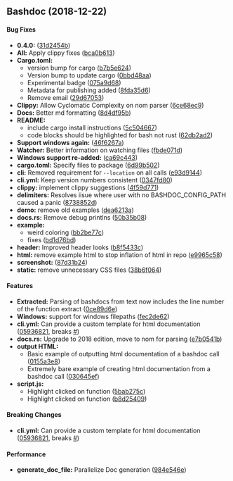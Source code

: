 <a name=""></a>

## Bashdoc (2018-12-22)

#### Bug Fixes

- **0.4.0:** ([31d2454b](https://github.com/dustinknopoff/bashdoc/commit/31d2454bcb44a074c2b22e1c58ff38a64f78a830))
- **All:** Apply clippy fixes ([bca0b613](https://github.com/dustinknopoff/bashdoc/commit/bca0b613adc82452bfb3c70cfe15c205d5b74816))
- **Cargo.toml:**
  - version bump for cargo ([b7b5e624](https://github.com/dustinknopoff/bashdoc/commit/b7b5e62481ff4e448a7d49c12321e941beeced6c))
  - Version bump to update cargo ([0bbd48aa](https://github.com/dustinknopoff/bashdoc/commit/0bbd48aab4500b2b6ee81f39c63453a745231db0))
  - Experimental badge ([075a9d68](https://github.com/dustinknopoff/bashdoc/commit/075a9d68be855ced117cf1f60b30629c2b408488))
  - Metadata for publishing added ([8fda35d6](https://github.com/dustinknopoff/bashdoc/commit/8fda35d68637380499b8aaf515570bc7e41cafc3))
  - Remove email ([29d67053](https://github.com/dustinknopoff/bashdoc/commit/29d67053bb62e31458a9be9635b6fdb078f52639))
- **Clippy:** Allow Cyclomatic Complexity on nom parser ([6ce68ec9](https://github.com/dustinknopoff/bashdoc/commit/6ce68ec90e0525977b716ce579a24d64b491ca33))
- **Docs:** Better md formatting ([8d4df95b](https://github.com/dustinknopoff/bashdoc/commit/8d4df95b3759f9ec9472c7322f3229f297fae22f))
- **README:**
  - include cargo install instructions ([5c504667](https://github.com/dustinknopoff/bashdoc/commit/5c5046676c2842a7dbcaedc80f47c1b1a365039c))
  - code blocks should be highlighted for bash not rust ([62db2ad2](https://github.com/dustinknopoff/bashdoc/commit/62db2ad2f253c25517268ff7ead595f4c73f063d))
- **Support windows again:** ([46f6267a](https://github.com/dustinknopoff/bashdoc/commit/46f6267a074f0024c960d29d5e92ce0fd76848a1))
- **Watcher:** Better information on watching files ([fbde071d](https://github.com/dustinknopoff/bashdoc/commit/fbde071d0d578bfa0d64e73984593ab5a200a368))
- **Windows support re-added:** ([ca69c443](https://github.com/dustinknopoff/bashdoc/commit/ca69c443acd035bb6b7a3e6df7a975a9908c4f42))
- **cargo.toml:** Specify files to package ([6d99b502](https://github.com/dustinknopoff/bashdoc/commit/6d99b502cb08b108b80b907d618c4bc13326f528))
- **cli:** Removed requirement for `--location` on all calls ([e93d9144](https://github.com/dustinknopoff/bashdoc/commit/e93d9144979bffe8c36dffc1199cf8805752ee7e))
- **cli.yml:** Keep version numbers consistent ([0347fd80](https://github.com/dustinknopoff/bashdoc/commit/0347fd804d36cd9c39debcd50fb9878d763b96fc))
- **clippy:** implement clippy suggestions ([4f59d771](https://github.com/dustinknopoff/bashdoc/commit/4f59d7713ad4de2abb9188b63c6a2569d678b927))
- **delimiters:** Resolves iisue where user with no BASHDOC_CONFIG_PATH caused a panic ([8738852d](https://github.com/dustinknopoff/bashdoc/commit/8738852d8acc453b3ee1947da3f7b18fdc147a72))
- **demo:** remove old examples ([dea6213a](https://github.com/dustinknopoff/bashdoc/commit/dea6213abb5eec5165504b3bd0dab183e879e2ba))
- **docs.rs:** Remove debug printlns ([50b35b08](https://github.com/dustinknopoff/bashdoc/commit/50b35b08d64c06800359babb5823e7af7e94782f))
- **example:**
  - weird coloring ([bb2be77c](https://github.com/dustinknopoff/bashdoc/commit/bb2be77cfa59527ec595abdc24d035f3f34c048d))
  - fixes ([bd1d76bd](https://github.com/dustinknopoff/bashdoc/commit/bd1d76bdac0fb0ebd9c3ea2d770eadfcb8f19002))
- **header:** Improved header looks ([b8f5433c](https://github.com/dustinknopoff/bashdoc/commit/b8f5433c2100d2172699cc32606b4bd15eaea96c))
- **html:** remove example html to stop inflation of html in repo ([e9965c58](https://github.com/dustinknopoff/bashdoc/commit/e9965c58df218db21b6fe04d05748a10d132d334))
- **screenshot:** ([87d31b24](https://github.com/dustinknopoff/bashdoc/commit/87d31b2469614f92ca1a42fa81d08d590692a610))
- **static:** remove unnecessary CSS files ([38b6f064](https://github.com/dustinknopoff/bashdoc/commit/38b6f06476e8ecaba05c497cda3022bec6fa8d5d))

#### Features

- **Extracted:** Parsing of bashdocs from text now includes the line number of the function extract ([0ce89d6e](https://github.com/dustinknopoff/bashdoc/commit/0ce89d6e65efd4852b79aecf89a37d746922f4bf))
- **Windows:** support for windows filepaths ([fec2de62](https://github.com/dustinknopoff/bashdoc/commit/fec2de6235b82c18ebaf839aa0e736196850ab40))
- **cli.yml:** Can provide a custom template for html documentation ([05936821](https://github.com/dustinknopoff/bashdoc/commit/059368217d8f155662a1ee3e156d0e0e373c2c03), breaks [#](https://github.com/dustinknopoff/bashdoc/issues/))
- **docs.rs:** Upgrade to 2018 edition, move to nom for parsing ([e7b0541b](https://github.com/dustinknopoff/bashdoc/commit/e7b0541b5fe26db23198e15100916f0d59fbeeae))
- **output HTML:**
  - Basic example of outputting html documentation of a bashdoc call ([0155a3e8](https://github.com/dustinknopoff/bashdoc/commit/0155a3e84058b2378b8c0dfc7b37e62c2a3bda7e))
  - Extremely bare example of creating html documentation from a bashdoc call ([030645ef](https://github.com/dustinknopoff/bashdoc/commit/030645ef8fc1c2d66e4095c14146c6ac9f6ec8d7))
- **script.js:**
  - Highlight clicked on function ([5bab275c](https://github.com/dustinknopoff/bashdoc/commit/5bab275cf8fb291934122d7bc9520733530a775b))
  - Highlight clicked on function ([b8d25409](https://github.com/dustinknopoff/bashdoc/commit/b8d25409d328ad1d282ba45c58b3a19f0630166b))

#### Breaking Changes

- **cli.yml:** Can provide a custom template for html documentation ([05936821](https://github.com/dustinknopoff/bashdoc/commit/059368217d8f155662a1ee3e156d0e0e373c2c03), breaks [#](https://github.com/dustinknopoff/bashdoc/issues/))

#### Performance

- **generate_doc_file:** Parallelize Doc generation ([984e546e](https://github.com/dustinknopoff/bashdoc/commit/984e546e19aed5aec4ad91d6cf4b506b03c31d42))
